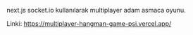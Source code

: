 next.js socket.io kullanılarak multiplayer adam asmaca oyunu.

Linki: https://multiplayer-hangman-game-psi.vercel.app/

